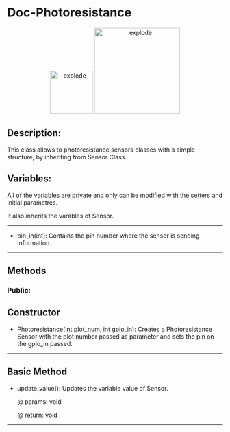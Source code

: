 # Doc-Photoresistance

<div align="center">
<img width=100px src="https://img.shields.io/badge/status-active-brightgreen" alt="explode"></a>
<img width=200px src="https://img.shields.io/badge/Last modification-03/01/2022-blue" alt="explode"></a>
</div>

## Description: 

This class allows to photoresistance sensors classes with a simple structure, by inheriting from Sensor Class. 

## Variables: 

All of the variables are private and only can be modified with the setters and initial parametres.

It also inherits the varables of Sensor.

---------------------------------------------------------------------------------------------------------------------------
- pin_in(int): Contains the pin number where the sensor is sending information.
---------------------------------------------------------------------------------------------------------------------------
## Methods 

### Public:
**Constructor**
---------------------------------------------------------------------------------------------------------------------------
- Photoresistance(int plot_num, int gpio_in): Creates a Photoresistance Sensor with the plot number passed as parameter and sets the pin on the gpio_in passed.
---------------------------------------------------------------------------------------------------------------------------

**Basic Method**
---------------------------------------------------------------------------------------------------------------------------
- update_value(): Updates the variable value of Sensor.

  @ params: void 
  
  @ return: void 
---------------------------------------------------------------------------------------------------------------------------
